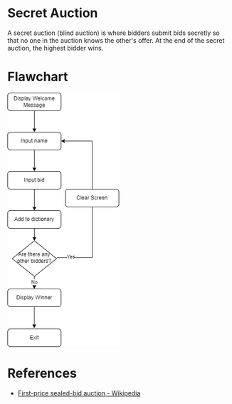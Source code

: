 # Secret Auction
A secret auction (blind auction) is where bidders submit bids secretly so that no one in the auction knows the other's offer. At the end of the secret auction, the highest bidder wins.

# Flawchart 

![flowchart_silent_auction.png](project_files/flowchart_silent_auction.png)

# References
- [First-price sealed-bid auction - Wikipedia](https://en.wikipedia.org/wiki/First-price_sealed-bid_auction) 